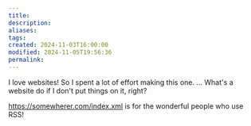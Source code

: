 ```yaml
---
title: 
description: 
aliases: 
tags: 
created: 2024-11-03T16:00:00
modified: 2024-11-05T19:56:36
permalink: 
---
```



I love websites!
So I spent a lot of effort making this one.
...
What's a website do if I don't put things on it, right?


https://somewherer.com/index.xml is for the wonderful people who use RSS!
